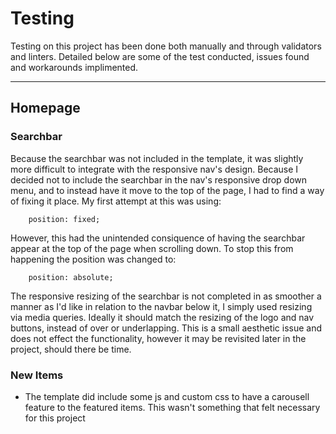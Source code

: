 # Testing

Testing on this project has been done both manually and through validators and linters. Detailed below are some of the test conducted, issues found and workarounds implimented.

---

## Homepage

### Searchbar

Because the searchbar was not included in the template, it was slightly more difficult to integrate with the responsive nav's design. Because I decided not to include the searchbar in the nav's responsive drop down menu, and to instead have it move to the top of the page, I had to find a way of fixing it place. My first attempt at this was using:

        position: fixed;

However, this had the unintended consiquence of having the searchbar appear at the top of the page when scrolling down. To stop this from happening the position was changed to:

        position: absolute;

The responsive resizing of the searchbar is not completed in as smoother a manner as I'd like in relation to the navbar below it, I simply used resizing via media queries. Ideally it should match the resizing of the logo and nav buttons, instead of over or underlapping. This is a small aesthetic issue and does not effect the functionality, however it may be revisited later in the project, should there be time.

### New Items

- The template did include some js and custom css to have a carousell feature to the featured items. This wasn't something that felt necessary for this project